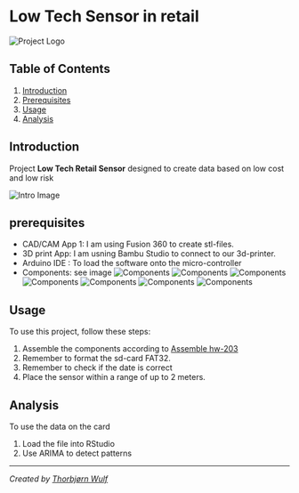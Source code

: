 # Low Tech Sensor in retail

![Project Logo](./images/box-II.jpg)
## Table of Contents
1. [Introduction](#introduction)
2. [Prerequisites](#prerequisites)
3. [Usage](#usage)
4. [Analysis](#analysis)

## Introduction
Project **Low Tech Retail Sensor** designed to create data based on low cost and low risk

![Intro Image](./images/fogsensor.png)

## prerequisites
- CAD/CAM App 1: I am using Fusion 360 to create stl-files.
- 3D print App: I am usning Bambu Studio to connect to our 3d-printer.
- Arduino IDE : To load the software onto the micro-controller
- Components: see image
![Components](./images/total-II.jpg)
![Components](./images/arduino.jpg)
![Components](./images/sdclock.jpg)
![Components](./images/hcsensorII.jpg)
![Components](./images/fusion360.jpg)
![Components](./images/bambu.jpg)
![Components](./images/box-II.jpg)

## Usage
To use this project, follow these steps:

1. Assemble the components according to 
[Assemble hw-203](https://www.aranacorp.com/en/read-and-write-on-a-sd-card-with-arduino)
2. Remember to format the sd-card FAT32.
3. Remember to check if the date is correct
4. Place the sensor within a range of up to 2 meters.

## Analysis
To use the data on the card

1. Load the file into RStudio
2. Use ARIMA to detect patterns

---

*Created by [Thorbjørn Wulf](https://github.com/cphstud)*


